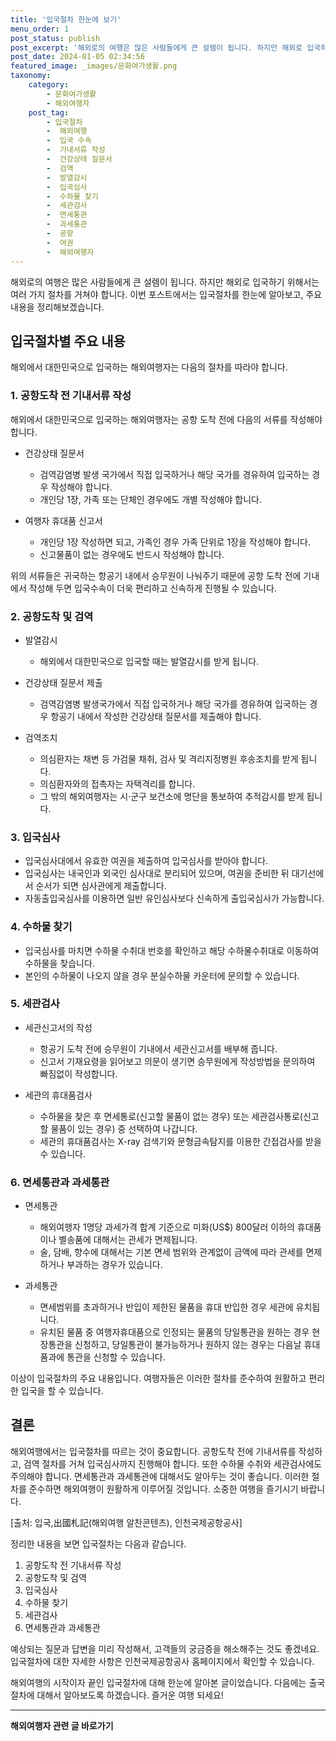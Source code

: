 ```yaml
---
title: '입국절차 한눈에 보기'
menu_order: 1
post_status: publish
post_excerpt: '해외로의 여행은 많은 사람들에게 큰 설렘이 됩니다. 하지만 해외로 입국하기 위해서는 여러 가지 절차를 거쳐야 합니다. 이번 포스트에서는 입국절차를 한눈에 알아보고, 주요 내용을 정리해보겠습니다.'
post_date: 2024-01-05 02:34:56
featured_image: _images/문화여가생활.png
taxonomy:
    category:
        - 문화여가생활
        - 해외여행자
    post_tag:
        - 입국절차
        -  해외여행
        -  입국 수속
        -  기내서류 작성
        -  건강상태 질문서
        -  검역
        -  발열감시
        -  입국심사
        -  수하물 찾기
        -  세관검사
        -  면세통관
        -  과세통관
        -  공항
        -  여권
        -  해외여행자
---
```



해외로의 여행은 많은 사람들에게 큰 설렘이 됩니다. 하지만 해외로 입국하기 위해서는 여러 가지 절차를 거쳐야 합니다. 이번 포스트에서는 입국절차를 한눈에 알아보고, 주요 내용을 정리해보겠습니다.

## 입국절차별 주요 내용

해외에서 대한민국으로 입국하는 해외여행자는 다음의 절차를 따라야 합니다.

### 1. 공항도착 전 기내서류 작성

해외에서 대한민국으로 입국하는 해외여행자는 공항 도착 전에 다음의 서류를 작성해야 합니다.

- 건강상태 질문서
    - 검역감염병 발생 국가에서 직접 입국하거나 해당 국가를 경유하여 입국하는 경우 작성해야 합니다.
    - 개인당 1장, 가족 또는 단체인 경우에도 개별 작성해야 합니다.

- 여행자 휴대품 신고서
    - 개인당 1장 작성하면 되고, 가족인 경우 가족 단위로 1장을 작성해야 합니다.
    - 신고물품이 없는 경우에도 반드시 작성해야 합니다.

위의 서류들은 귀국하는 항공기 내에서 승무원이 나눠주기 때문에 공항 도착 전에 기내에서 작성해 두면 입국수속이 더욱 편리하고 신속하게 진행될 수 있습니다.

### 2. 공항도착 및 검역

- 발열감시
    - 해외에서 대한민국으로 입국할 때는 발열감시를 받게 됩니다.

- 건강상태 질문서 제출
    - 검역감염병 발생국가에서 직접 입국하거나 해당 국가를 경유하여 입국하는 경우 항공기 내에서 작성한 건강상태 질문서를 제출해야 합니다.

- 검역조치
    - 의심환자는 채변 등 가검물 채취, 검사 및 격리지정병원 후송조치를 받게 됩니다.
    - 의심환자와의 접촉자는 자택격리를 합니다.
    - 그 밖의 해외여행자는 시·군구 보건소에 명단을 통보하여 추적감시를 받게 됩니다.

### 3. 입국심사

- 입국심사대에서 유효한 여권을 제출하여 입국심사를 받아야 합니다.
- 입국심사는 내국인과 외국인 심사대로 분리되어 있으며, 여권을 준비한 뒤 대기선에서 순서가 되면 심사관에게 제출합니다.
- 자동출입국심사를 이용하면 일반 유인심사보다 신속하게 출입국심사가 가능합니다.

### 4. 수하물 찾기

- 입국심사를 마치면 수하물 수취대 번호를 확인하고 해당 수하물수취대로 이동하여 수하물을 찾습니다.
- 본인의 수하물이 나오지 않을 경우 분실수하물 카운터에 문의할 수 있습니다.

### 5. 세관검사

- 세관신고서의 작성
    - 항공기 도착 전에 승무원이 기내에서 세관신고서를 배부해 줍니다.
    - 신고서 기재요령을 읽어보고 의문이 생기면 승무원에게 작성방법을 문의하여 빠짐없이 작성합니다.

- 세관의 휴대품검사
    - 수하물을 찾은 후 면세통로(신고할 물품이 없는 경우) 또는 세관검사통로(신고할 물품이 있는 경우) 중 선택하여 나갑니다.
    - 세관의 휴대품검사는 X-ray 검색기와 문형금속탐지를 이용한 간접검사를 받을 수 있습니다.

### 6. 면세통관과 과세통관

- 면세통관
    - 해외여행자 1명당 과세가격 합계 기준으로 미화(US$) 800달러 이하의 휴대품이나 별송품에 대해서는 관세가 면제됩니다.
    - 술, 담배, 향수에 대해서는 기본 면세 범위와 관계없이 금액에 따라 관세를 면제하거나 부과하는 경우가 있습니다.

- 과세통관
    - 면세범위를 초과하거나 반입이 제한된 물품을 휴대 반입한 경우 세관에 유치됩니다.
    - 유치된 물품 중 여행자휴대품으로 인정되는 물품의 당일통관을 원하는 경우 현장통관을 신청하고, 당일통관이 불가능하거나 원하지 않는 경우는 다음날 휴대품과에 통관을 신청할 수 있습니다.

이상이 입국절차의 주요 내용입니다. 여행자들은 이러한 절차를 준수하여 원활하고 편리한 입국을 할 수 있습니다.

## 결론

해외여행에서는 입국절차를 따르는 것이 중요합니다. 공항도착 전에 기내서류를 작성하고, 검역 절차를 거쳐 입국심사까지 진행해야 합니다. 또한 수하물 수취와 세관검사에도 주의해야 합니다. 면세통관과 과세통관에 대해서도 알아두는 것이 좋습니다. 이러한 절차를 준수하면 해외여행이 원활하게 이루어질 것입니다. 소중한 여행을 즐기시기 바랍니다.

[출처: 입국,出國札記(해외여행 알찬콘텐츠), 인천국제공항공사]

정리한 내용을 보면 입국절차는 다음과 같습니다.
1. 공항도착 전 기내서류 작성
2. 공항도착 및 검역
3. 입국심사
4. 수하물 찾기
5. 세관검사
6. 면세통관과 과세통관

예상되는 질문과 답변을 미리 작성해서, 고객들의 궁금증을 해소해주는 것도 좋겠네요. 입국절차에 대한 자세한 사항은 인천국제공항공사 홈페이지에서 확인할 수 있습니다.

해외여행의 시작이자 끝인 입국절차에 대해 한눈에 알아본 글이었습니다. 다음에는 출국절차에 대해서 알아보도록 하겠습니다. 즐거운 여행 되세요!   
<!-- wp:separator -->
<hr class="wp-block-separator has-alpha-channel-opacity"/>
<!-- /wp:separator -->

<!-- wp:group {"backgroundColor":"base","layout":{"type":"constrained"}} -->
<div class="wp-block-group has-base-background-color has-background"><!-- wp:paragraph {"align":"center","fontSize":"medium"} -->
<p class="has-text-align-center has-large-font-size"><strong>해외여행자 관련 글 바로가기</strong></p>
<!-- /wp:paragraph -->


<!-- wp:latest-posts
{"categories":[{"id":14870,"count":19,"description":"","link":"https://uknowlaw.com/category/%ed%95%b4%ec%99%b8%ec%97%ac%ed%96%89%ec%9e%90/","name":"해외여행자","slug":"해외여행자","taxonomy":"category","parent":0,"meta":[],"_links":{"self":[{"href":"https://uknowlaw.com/wp-json/wp/v2/categories/14870"}],"collection":[{"href":"https://uknowlaw.com/wp-json/wp/v2/categories"}],"about":[{"href":"https://uknowlaw.com/wp-json/wp/v2/taxonomies/category"}],"wp:post_type":[{"href":"https://uknowlaw.com/wp-json/wp/v2/posts?categories=14870"}],"curies":[{"name":"wp","href":"https://api.w.org/{rel}","templated":true}]}}],"postsToShow":100,"excerptLength":28,"postLayout":"grid","columns":2,"featuredImageAlign":"left","featuredImageSizeSlug":"large","fontSize":"small"} /--></div>
<!-- /wp:group -->